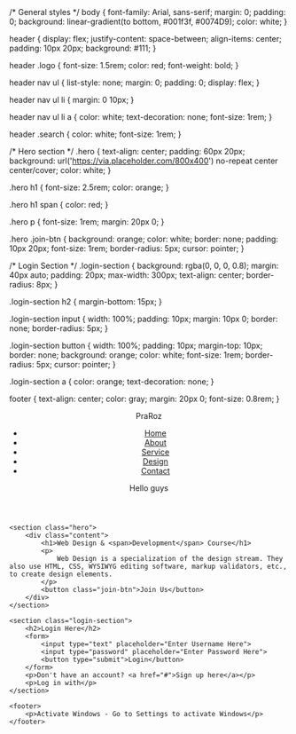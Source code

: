 <!DOCTYPE html>
<html lang="en">
<head>
    <meta charset="UTF-8">
    <meta name="viewport" content="width=device-width, initial-scale=1.0">
    <title>Web Design & Development</title>
  <syle>
    /* General styles */
body {
    font-family: Arial, sans-serif;
    margin: 0;
    padding: 0;
    background: linear-gradient(to bottom, #001f3f, #0074D9);
    color: white;
}

header {
    display: flex;
    justify-content: space-between;
    align-items: center;
    padding: 10px 20px;
    background: #111;
}

header .logo {
    font-size: 1.5rem;
    color: red;
    font-weight: bold;
}

header nav ul {
    list-style: none;
    margin: 0;
    padding: 0;
    display: flex;
}

header nav ul li {
    margin: 0 10px;
}

header nav ul li a {
    color: white;
    text-decoration: none;
    font-size: 1rem;
}

header .search {
    color: white;
    font-size: 1rem;
}

/* Hero section */
.hero {
    text-align: center;
    padding: 60px 20px;
    background: url('https://via.placeholder.com/800x400') no-repeat center center/cover;
    color: white;
}

.hero h1 {
    font-size: 2.5rem;
    color: orange;
}

.hero h1 span {
    color: red;
}

.hero p {
    font-size: 1rem;
    margin: 20px 0;
}

.hero .join-btn {
    background: orange;
    color: white;
    border: none;
    padding: 10px 20px;
    font-size: 1rem;
    border-radius: 5px;
    cursor: pointer;
}

/* Login Section */
.login-section {
    background: rgba(0, 0, 0, 0.8);
    margin: 40px auto;
    padding: 20px;
    max-width: 300px;
    text-align: center;
    border-radius: 8px;
}

.login-section h2 {
    margin-bottom: 15px;
}

.login-section input {
    width: 100%;
    padding: 10px;
    margin: 10px 0;
    border: none;
    border-radius: 5px;
}

.login-section button {
    width: 100%;
    padding: 10px;
    margin-top: 10px;
    border: none;
    background: orange;
    color: white;
    font-size: 1rem;
    border-radius: 5px;
    cursor: pointer;
}

.login-section a {
    color: orange;
    text-decoration: none;
}

footer {
    text-align: center;
    color: gray;
    margin: 20px 0;
    font-size: 0.8rem;
}
  </syle>
</head>
<body>
    <header>
        <div class="logo">PraRoz</div>
        <nav>
            <ul>
                <li><a href="#">Home</a></li>
                <li><a href="#">About</a></li>
                <li><a href="#">Service</a></li>
                <li><a href="#">Design</a></li>
                <li><a href="#">Contact</a></li>
            </ul>
        </nav>
        <div class="search">Hello guys</div>
    </header>

    <section class="hero">
        <div class="content">
            <h1>Web Design & <span>Development</span> Course</h1>
            <p>
                Web Design is a specialization of the design stream. They also use HTML, CSS, WYSIWYG editing software, markup validators, etc., to create design elements.
            </p>
            <button class="join-btn">Join Us</button>
        </div>
    </section>

    <section class="login-section">
        <h2>Login Here</h2>
        <form>
            <input type="text" placeholder="Enter Username Here">
            <input type="password" placeholder="Enter Password Here">
            <button type="submit">Login</button>
        </form>
        <p>Don't have an account? <a href="#">Sign up here</a></p>
        <p>Log in with</p>
    </section>

    <footer>
        <p>Activate Windows - Go to Settings to activate Windows</p>
    </footer>
</body>
</html>

